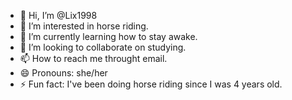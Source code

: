 - 👋 Hi, I’m @Lix1998
- 👀 I’m interested in horse riding.
- 🌱 I’m currently learning how to stay awake.
- 💞️ I’m looking to collaborate on studying.
- 📫 How to reach me throught email.
- 😄 Pronouns: she/her
- ⚡ Fun fact: I've been doing horse riding since I was 4 years old.

<!---
Lix1998/Lix1998 is a ✨ special ✨ repository because its `README.md` (this file) appears on your GitHub profile.
You can click the Preview link to take a look at your changes.
--->

